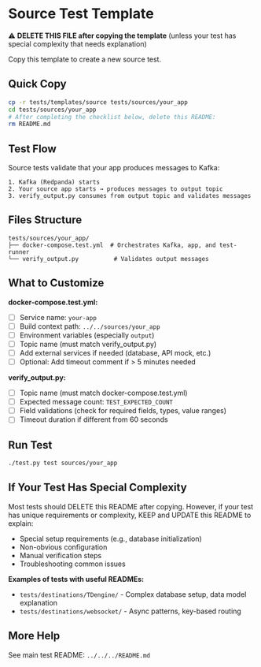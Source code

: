 # Source Test Template

⚠️ **DELETE THIS FILE after copying the template** (unless your test has special complexity that needs explanation)

Copy this template to create a new source test.

## Quick Copy
```bash
cp -r tests/templates/source tests/sources/your_app
cd tests/sources/your_app
# After completing the checklist below, delete this README:
rm README.md
```

## Test Flow

Source tests validate that your app produces messages to Kafka:

```
1. Kafka (Redpanda) starts
2. Your source app starts → produces messages to output topic
3. verify_output.py consumes from output topic and validates messages
```

## Files Structure

```
tests/sources/your_app/
├── docker-compose.test.yml  # Orchestrates Kafka, app, and test-runner
└── verify_output.py          # Validates output messages
```

## What to Customize

**docker-compose.test.yml:**
- [ ] Service name: `your-app`
- [ ] Build context path: `../../sources/your_app`
- [ ] Environment variables (especially `output`)
- [ ] Topic name (must match verify_output.py)
- [ ] Add external services if needed (database, API mock, etc.)
- [ ] Optional: Add timeout comment if > 5 minutes needed

**verify_output.py:**
- [ ] Topic name (must match docker-compose.test.yml)
- [ ] Expected message count: `TEST_EXPECTED_COUNT`
- [ ] Field validations (check for required fields, types, value ranges)
- [ ] Timeout duration if different from 60 seconds

## Run Test
```bash
./test.py test sources/your_app
```

## If Your Test Has Special Complexity

Most tests should DELETE this README after copying. However, if your test has unique requirements or complexity, KEEP and UPDATE this README to explain:

- Special setup requirements (e.g., database initialization)
- Non-obvious configuration
- Manual verification steps
- Troubleshooting common issues

**Examples of tests with useful READMEs:**
- `tests/destinations/TDengine/` - Complex database setup, data model explanation
- `tests/destinations/websocket/` - Async patterns, key-based routing

## More Help
See main test README: `../../../README.md`
